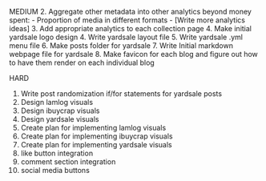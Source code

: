 
MEDIUM
2. Aggregate other metadata into other analytics beyond money spent:
    - Proportion of media in different formats
    - [Write more analytics ideas]
3. Add appropriate analytics to each collection page
4. Make initial yardsale logo design
4. Write yardsale layout file
5. Write yardsale .yml menu file
6. Make posts folder for yardsale
7. Write Initial markdown webpage file for yardsale
8. Make favicon for each blog and figure out how to have them render on each individual blog

HARD
1. Write post randomization if/for statements for yardsale posts
2. Design lamlog visuals
3. Design ibuycrap visuals
4. Design yardsale visuals
5. Create plan for implementing lamlog visuals
6. Create plan for implementing ibuycrap visuals
7. Create plan for implementing yardsale visuals
8. like button integration
9. comment section integration
10. social media buttons
